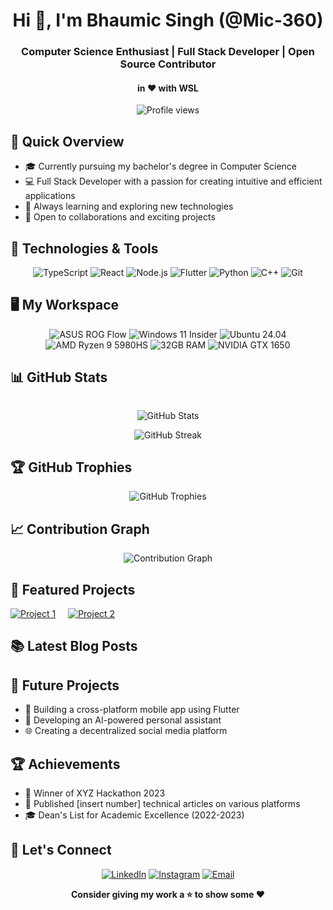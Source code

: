 <h1 align="center">Hi 👋, I'm Bhaumic Singh (@Mic-360)</h1>
<h3 align="center">Computer Science Enthusiast | Full Stack Developer | Open Source Contributor</h3>
<h4 align="center">in ❤️ with WSL </h4>

<p align='center'>
  <img src="https://komarev.com/ghpvc/?username=mic-360&style=for-the-badge&color=blueviolet" alt="Profile views" />
</p>

## 🚀 Quick Overview

- 🎓 Currently pursuing my bachelor's degree in Computer Science
- 💻 Full Stack Developer with a passion for creating intuitive and efficient applications
- 🌱 Always learning and exploring new technologies
- 🤝 Open to collaborations and exciting projects

## 🔧 Technologies & Tools

<p align="center">
  <img src="https://img.shields.io/badge/TypeScript-007ACC?style=for-the-badge&logo=typescript&logoColor=white" alt="TypeScript" />
  <img src="https://img.shields.io/badge/React-20232A?style=for-the-badge&logo=react&logoColor=61DAFB" alt="React" />
  <img src="https://img.shields.io/badge/Node.js-43853D?style=for-the-badge&logo=node.js&logoColor=white" alt="Node.js" />
  <img src="https://img.shields.io/badge/Flutter-02569B?style=for-the-badge&logo=flutter&logoColor=white" alt="Flutter" />
  <img src="https://img.shields.io/badge/Python-3776AB?style=for-the-badge&logo=python&logoColor=white" alt="Python" />
  <img src="https://img.shields.io/badge/C++-00599C?style=for-the-badge&logo=c%2B%2B&logoColor=white" alt="C++" />
  <img src="https://img.shields.io/badge/Git-F05032?style=for-the-badge&logo=git&logoColor=white" alt="Git" />
</p>

## 🖥️ My Workspace

<p align="center">
  <img src="https://img.shields.io/badge/asus%20ROG%20Flow-000000?style=for-the-badge&logo=asus&logoColor=white" alt="ASUS ROG Flow" />
  <img src="https://img.shields.io/badge/windows%2011 insider-%230078D6.svg?&style=for-the-badge&logo=windows&logoColor=white" alt="Windows 11 Insider" />
  <img src="https://img.shields.io/badge/Ubuntu%2024.04-E95420?style=for-the-badge&logo=ubuntu&logoColor=white" alt="Ubuntu 24.04" />
  <img src="https://img.shields.io/badge/AMD%20Ryzen_9_5980HS-ED1C24?style=for-the-badge&logo=amd&logoColor=white" alt="AMD Ryzen 9 5980HS" />
  <img src="https://img.shields.io/badge/RAM-32GB-%230071C5.svg?&style=for-the-badge&logoColor=white" alt="32GB RAM" />
  <img src="https://img.shields.io/badge/nvidia-gtx%201650-%2376B900.svg?&style=for-the-badge&logo=nvidia&logoColor=white" alt="NVIDIA GTX 1650" />
</p>

## 📊 GitHub Stats

<p style="display:flex; gap:20px;">

<p align="center">
  <img src="https://github-readme-stats.vercel.app/api?username=mic-360&show_icons=true&theme=radical" alt="GitHub Stats" />
</p>

<p align="center">
  <img src="https://github-readme-streak-stats.herokuapp.com/?user=mic-360&theme=dark" alt="GitHub Streak" />
</p>

</p>

## 🏆 GitHub Trophies

<p align="center">
  <img src="https://github-profile-trophy.vercel.app/?username=mic-360&theme=darkhub&no-frame=true&margin-w=15" alt="GitHub Trophies" />
</p>

## 📈 Contribution Graph

<p align="center">
  <img src="https://activity-graph.herokuapp.com/graph?username=mic-360&theme=react-dark" alt="Contribution Graph" />
</p>

## 🌟 Featured Projects

<p align="center" style="display:flex; gap:20px;">
  <a href="https://github.com/Mic-360/project1">
    <img src="https://github-readme-stats.vercel.app/api/pin/?username=mic-360&repo=iot-predictive-maintainance-system&theme=dark" alt="Project 1" />
  </a>
  <a href="https://github.com/Mic-360/project2">
    <img src="https://github-readme-stats.vercel.app/api/pin/?username=mic-360&repo=wesite-reamstered&theme=dark" alt="Project 2" />
  </a>
</p>

## 📚 Latest Blog Posts

<!-- BLOG-POST-LIST:START -->
<!-- This section will be automatically updated with your latest blog posts -->
<!-- BLOG-POST-LIST:END -->

## 🎯 Future Projects

- 🚀 Building a cross-platform mobile app using Flutter
- 🧠 Developing an AI-powered personal assistant
- 🌐 Creating a decentralized social media platform

## 🏆 Achievements

- 🥇 Winner of XYZ Hackathon 2023
- 📝 Published [insert number] technical articles on various platforms
- 🎓 Dean's List for Academic Excellence (2022-2023)

## 🤝 Let's Connect

<p align="center">
  <a href="https://www.linkedin.com/in/bhaumic/"><img src="https://img.shields.io/badge/LinkedIn-0077B5?style=for-the-badge&logo=linkedin&logoColor=white" alt="LinkedIn" /></a>
  <a href="https://www.instagram.com/just.a.fat.rat/"><img src="https://img.shields.io/badge/Instagram-E4405F?style=for-the-badge&logo=instagram&logoColor=white" alt="Instagram" /></a>
  <a href="mailto:bhaumiksingh2000@gmail.com"><img src="https://img.shields.io/badge/Email-D14836?style=for-the-badge&logo=gmail&logoColor=white" alt="Email" /></a>
</p>

<p align="center">
  <strong>Consider giving my work a ⭐ to show some ❤️</strong>
</p>